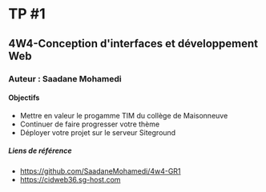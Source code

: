 # TP #1
## 4W4-Conception d'interfaces et développement Web
### Auteur : Saadane Mohamedi

#### Objectifs
- Mettre en valeur le progamme TIM du collège de Maisonneuve
- Continuer de faire progresser votre thème
- Déployer votre projet sur le serveur Siteground

##### Liens de référence
- https://github.com/SaadaneMohamedi/4w4-GR1
- https://cidweb36.sg-host.com